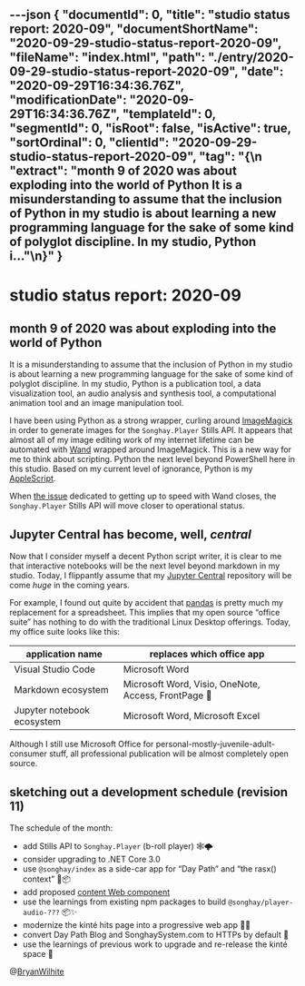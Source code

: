 ---json
{
  "documentId": 0,
  "title": "studio status report: 2020-09",
  "documentShortName": "2020-09-29-studio-status-report-2020-09",
  "fileName": "index.html",
  "path": "./entry/2020-09-29-studio-status-report-2020-09",
  "date": "2020-09-29T16:34:36.76Z",
  "modificationDate": "2020-09-29T16:34:36.76Z",
  "templateId": 0,
  "segmentId": 0,
  "isRoot": false,
  "isActive": true,
  "sortOrdinal": 0,
  "clientId": "2020-09-29-studio-status-report-2020-09",
  "tag": "{\n  \"extract\": \"month 9 of 2020 was about exploding into the world of Python It is a misunderstanding to assume that the inclusion of Python in my studio is about learning a new programming language for the sake of some kind of polyglot discipline. In my studio, Python i…\"\n}"
}
---

# studio status report: 2020-09

## month 9 of 2020 was about exploding into the world of Python

It is a misunderstanding to assume that the inclusion of Python in my studio is about learning a new programming language for the sake of some kind of polyglot discipline. In my studio, Python is a publication tool, a data visualization tool, an audio analysis and synthesis tool, a computational animation tool and an image manipulation tool.

I have been using Python as a strong wrapper, curling around [ImageMagick](https://imagemagick.org/) in order to generate images for the `Songhay.Player` Stills API. It appears that almost all of my image editing work of my internet lifetime can be automated with [Wand](https://github.com/emcconville/wand) wrapped around ImageMagick. This is a new way for me to think about scripting. Python the next level beyond PowerShell here in this studio. Based on my current level of ignorance, Python is my [AppleScript](https://en.wikipedia.org/wiki/AppleScript).

When [the issue](https://github.com/BryanWilhite/jupyter-central/issues/3) dedicated to getting up to speed with Wand closes, the `Songhay.Player` Stills API will move closer to operational status.

## Jupyter Central has become, well, _central_

Now that I consider myself a decent Python script writer, it is clear to me that interactive notebooks will be the next level beyond markdown in my studio. Today, I flippantly assume that my [Jupyter Central](https://github.com/BryanWilhite/jupyter-central) repository will be come _huge_ in the coming years.

For example, I found out quite by accident that [pandas](https://pandas.pydata.org/) is pretty much my replacement for a spreadsheet. This implies that my open source “office suite” has nothing to do with the traditional Linux Desktop offerings. Today, my office suite looks like this:

| application name | replaces which office app
|- |-
| Visual Studio Code | Microsoft Word
| Markdown ecosystem | Microsoft Word, Visio, OneNote, Access, FrontPage 😬
| Jupyter notebook ecosystem | Microsoft Word, Microsoft Excel

Although I still use Microsoft Office for personal-mostly-juvenile-adult-consumer stuff, all professional publication will be almost completely open source.

## sketching out a development schedule (revision 11)

The schedule of the month:

- add Stills API to `Songhay.Player` (b-roll player) 🕸🌩
- consider upgrading to .NET Core 3.0
- use `@songhay/index` as a side-car app for “Day Path” and “the rasx() context” 🚛📦
- add proposed [content Web component](https://github.com/BryanWilhite/songhay-web-components/issues/10)
- use the learnings from existing npm packages to build `@songhay/player-audio-???` 📦✨
- modernize the kinté hits page into a progressive web app 💄✨
- convert Day Path Blog and SonghaySystem.com to HTTPs by default 🔐
- use the learnings of previous work to upgrade and re-release the kinté space 🚀

@[BryanWilhite](https://twitter.com/BryanWilhite)
